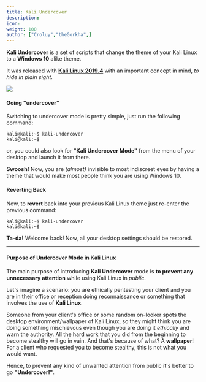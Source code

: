 ```yaml
---
title: Kali Undercover
description:
icon:
weight: 100
author: ["Croluy","theGorkha",]
---
```


**Kali Undercover** is a set of scripts that change the theme of your Kali Linux to a **Windows 10** alike theme.

It was released with [**Kali Linux 2019.4**](/blog/kali-linux-2019-4-release/) with an important concept in mind, *to hide in plain sight*.

![](kali-undercover-1.gif)

#### Going "undercover"

Switching to undercover mode is pretty simple, just run the following command:

```console
kali@kali:~$ kali-undercover
kali@kali:~$
```

or, you could also look for **"Kali Undercover Mode"** from the menu of your desktop and launch it from there.

**Swoosh!** Now, you are _(almost)_ invisible to most indiscreet eyes by having a theme that would make most people think you are using Windows 10.

#### Reverting Back

Now, to **revert** back into your previous Kali Linux theme just re-enter the previous command:

```console
kali@kali:~$ kali-undercover
kali@kali:~$
```

**Ta-da!** Welcome back! Now, all your desktop settings should be restored.

- - -

#### Purpose of Undercover Mode in Kali Linux

The main purpose of introducing **Kali Undercover** mode is **to prevent any unnecessary attention** while using Kali Linux in _public_.

Let's imagine a scenario: you are ethically pentesting your client and you are in their office or reception doing reconnaissance or something that involves the use of **Kali Linux**.

Someone from your client's office or some random on-looker spots the desktop environment/wallpaper of Kali Linux, so they might think you are doing something mischievous even though you are doing it _ethically_ and warn the authority. All the hard work that you did from the beginning to become stealthy will go in vain. And that's because of what? A **wallpaper**! For a client who requested you to become stealthy, this is not what you would want.

Hence, to prevent any kind of unwanted attention from public it's better to go **"Undercover!"**.
